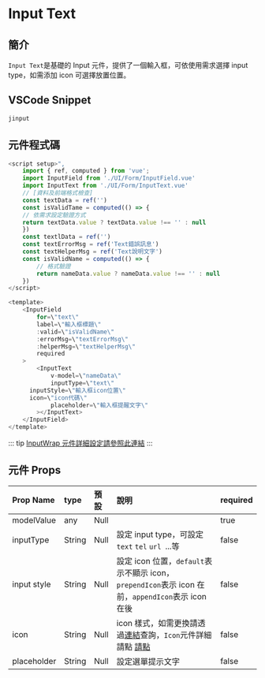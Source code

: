 # Input Text

## 簡介

`Input Text`是基礎的 Input 元件，提供了一個輸入框，可依使用需求選擇 input type，如需添加 icon 可選擇放置位置。

## VSCode Snippet

```md
jinput
```

## 元件程式碼

```javascript
<script setup>",
	import { ref, computed } from 'vue';
	import InputField from './UI/Form/InputField.vue'
	import InputText from './UI/Form/InputText.vue'
	// [資料及前端格式檢查]
	const textData = ref('')
	const isValidTame = computed(() => {
	// 依需求設定驗證方式
	return textData.value ? textData.value !== '' : null
	})
	const textlData = ref('')
	const textErrorMsg = ref('Text錯誤訊息')
	const textHelperMsg = ref('Text說明文字')
	const isValidName = computed(() => {
		// 格式驗證
		return nameData.value ? nameData.value !== '' : null
	})
</script>

<template>
	<InputField
		for=\"text\"
		label=\"輸入框標題\"
		:valid=\"isValidName\"
		:errorMsg=\"textErrorMsg\"
		:helperMsg=\"textHelperMsg\"
		required
	>
		<InputText
			v-model=\"nameData\"
			inputType=\"text\"
      inputStyle=\"輸入框icon位置\"
      icon=\"icon代碼\"
			placeholder=\"輸入框提醒文字\"
		></InputText>
	</InputField>
</template>
```

::: tip
[InputWrap 元件詳細設定請參照此連結](../form/InputWrap.md)
:::

## 元件 Props

| Prop Name   | type   | 預設 | 說明                                                                                                         | required |
| :---------- | :----- | :--- | :----------------------------------------------------------------------------------------------------------- | :------- |
| modelValue  | any    | Null |                                                                                                              | true     |
| inputType   | String | Null | 設定 input type，可設定` text` `tel` `url `...等                                                             | false    |
| input style | String | Null | 設定 icon 位置，`default`表示不顯示 icon，`prependIcon`表示 icon 在前，`appendIcon`表示 icon 在後            | false    |
| icon        | String | Null | icon 樣式，如需更換請透過[連結](https://icones.js.org/)查詢，`Icon`元件詳細請點 [請點](../form/InputWrap.md) | false    |
| placeholder | String | Null | 設定選單提示文字                                                                                             | false    |

